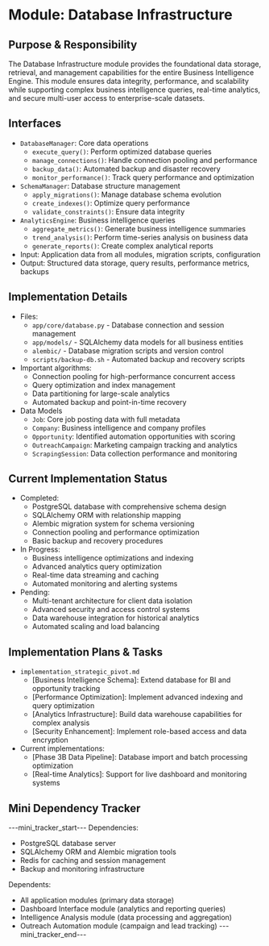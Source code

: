 # Module: Database Infrastructure

## Purpose & Responsibility
The Database Infrastructure module provides the foundational data storage, retrieval, and management capabilities for the entire Business Intelligence Engine. This module ensures data integrity, performance, and scalability while supporting complex business intelligence queries, real-time analytics, and secure multi-user access to enterprise-scale datasets.

## Interfaces
* `DatabaseManager`: Core data operations
  * `execute_query()`: Perform optimized database queries
  * `manage_connections()`: Handle connection pooling and performance
  * `backup_data()`: Automated backup and disaster recovery
  * `monitor_performance()`: Track query performance and optimization
* `SchemaManager`: Database structure management
  * `apply_migrations()`: Manage database schema evolution
  * `create_indexes()`: Optimize query performance
  * `validate_constraints()`: Ensure data integrity
* `AnalyticsEngine`: Business intelligence queries
  * `aggregate_metrics()`: Generate business intelligence summaries
  * `trend_analysis()`: Perform time-series analysis on business data
  * `generate_reports()`: Create complex analytical reports
* Input: Application data from all modules, migration scripts, configuration
* Output: Structured data storage, query results, performance metrics, backups

## Implementation Details
* Files:
  - `app/core/database.py` - Database connection and session management
  - `app/models/` - SQLAlchemy data models for all business entities
  - `alembic/` - Database migration scripts and version control
  - `scripts/backup-db.sh` - Automated backup and recovery scripts
* Important algorithms:
  - Connection pooling for high-performance concurrent access
  - Query optimization and index management
  - Data partitioning for large-scale analytics
  - Automated backup and point-in-time recovery
* Data Models
  - `Job`: Core job posting data with full metadata
  - `Company`: Business intelligence and company profiles
  - `Opportunity`: Identified automation opportunities with scoring
  - `OutreachCampaign`: Marketing campaign tracking and analytics
  - `ScrapingSession`: Data collection performance and monitoring

## Current Implementation Status
* Completed:
  - PostgreSQL database with comprehensive schema design
  - SQLAlchemy ORM with relationship mapping
  - Alembic migration system for schema versioning
  - Connection pooling and performance optimization
  - Basic backup and recovery procedures
* In Progress:
  - Business intelligence optimizations and indexing
  - Advanced analytics query optimization
  - Real-time data streaming and caching
  - Automated monitoring and alerting systems
* Pending:
  - Multi-tenant architecture for client data isolation
  - Advanced security and access control systems
  - Data warehouse integration for historical analytics
  - Automated scaling and load balancing

## Implementation Plans & Tasks
* `implementation_strategic_pivot.md`
  - [Business Intelligence Schema]: Extend database for BI and opportunity tracking
  - [Performance Optimization]: Implement advanced indexing and query optimization
  - [Analytics Infrastructure]: Build data warehouse capabilities for complex analysis
  - [Security Enhancement]: Implement role-based access and data encryption
* Current implementations:
  - [Phase 3B Data Pipeline]: Database import and batch processing optimization
  - [Real-time Analytics]: Support for live dashboard and monitoring systems

## Mini Dependency Tracker
---mini_tracker_start---
Dependencies:
- PostgreSQL database server
- SQLAlchemy ORM and Alembic migration tools
- Redis for caching and session management
- Backup and monitoring infrastructure

Dependents:
- All application modules (primary data storage)
- Dashboard Interface module (analytics and reporting queries)
- Intelligence Analysis module (data processing and aggregation)
- Outreach Automation module (campaign and lead tracking)
---mini_tracker_end---